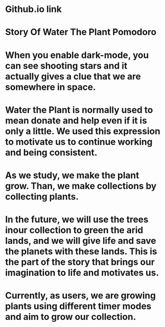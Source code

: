 # Github.io link
# 
# Story Of Water The Plant Pomodoro
# When you enable dark-mode, you can see shooting stars and it actually gives a clue that we are somewhere in space. 
# Water the Plant is normally used to mean donate and help even if it is only a little. We used this expression to motivate us to continue working and being consistent. 
# As we study, we make the plant grow. Than, we make collections by collecting plants. 
# In the future, we will use the trees inour collection to green the arid lands, and we will give life and save the planets with these lands. This is the part of the story that brings our imagination to life and motivates us. 
# Currently, as users, we are growing plants using different timer modes and aim to grow our collection.
